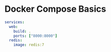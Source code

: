 # Docker Compose Basics
```yaml
services:
  web:
    build: .
    ports: ["8000:8000"]
  redis:
    image: redis:7
```
